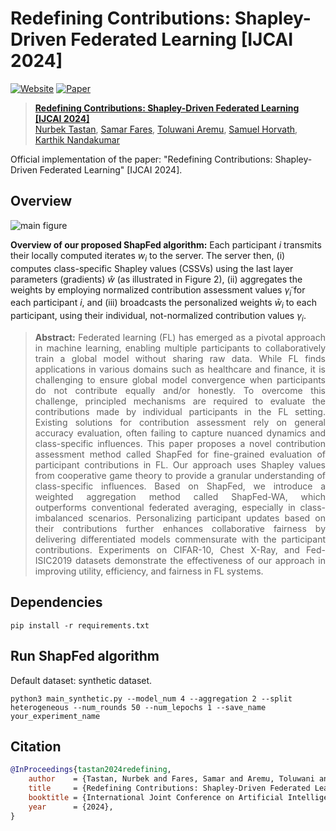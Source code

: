 # Redefining Contributions: Shapley-Driven Federated Learning [IJCAI 2024]

[![Website](https://img.shields.io/badge/Project-Website-87CEEB)](https://tnurbek.github.io/shapfed/)
[![Paper](https://img.shields.io/badge/arXiv-Paper-<COLOR>.svg)](https://arxiv.org/abs/2406.00569)

> [**Redefining Contributions: Shapley-Driven Federated Learning [IJCAI 2024]**](https://arxiv.org/abs/2406.00569)<br>
> [Nurbek Tastan](https://tnurbek.github.io/), [Samar Fares](https://www.linkedin.com/in/samarfares/), [Toluwani Aremu](https://www.toluwaniaremu.com/), [Samuel Horvath](https://samuelhorvath.github.io/), [Karthik Nandakumar](https://www.sprintai.org/nkarthik) 

Official implementation of the paper: "Redefining Contributions: Shapley-Driven Federated Learning" [IJCAI 2024]. 

## Overview
![main figure](https://tnurbek.github.io/assets/img/shapfed.png)

<b>Overview of our proposed ShapFed algorithm:</b> Each participant $i$ transmits their locally computed iterates $w_i$ to the server. The server then, (i) computes class-specific Shapley values (CSSVs) using the last layer parameters (gradients) $\hat{w}$ (as illustrated in Figure 2), (ii) aggregates the weights by employing normalized contribution assessment values $\tilde{\gamma}_i$ for each participant $i$, and (iii) broadcasts the personalized weights $\bar{w}_i$ to each participant, using their individual, not-normalized contribution values $\gamma_i$. 

> **<p align="justify"> Abstract:** Federated learning (FL) has emerged as a pivotal approach in machine learning, enabling multiple participants to collaboratively train a global model without sharing raw data. While FL finds applications in various domains such as healthcare and finance, it is challenging to ensure global model convergence when participants do not contribute equally and/or honestly. To overcome this challenge, principled mechanisms are required to evaluate the contributions made by individual participants in the FL setting. Existing solutions for contribution assessment rely on general accuracy evaluation, often failing to capture nuanced dynamics and class-specific influences. This paper proposes a novel contribution assessment method called ShapFed for fine-grained evaluation of participant contributions in FL. Our approach uses Shapley values from cooperative game theory to provide a granular understanding of class-specific influences. Based on ShapFed, we introduce a weighted aggregation method called ShapFed-WA, which outperforms conventional federated averaging, especially in class-imbalanced scenarios. Personalizing participant updates based on their contributions further enhances collaborative fairness by delivering differentiated models commensurate with the participant contributions. Experiments on CIFAR-10, Chest X-Ray, and Fed-ISIC2019 datasets demonstrate the effectiveness of our approach in improving utility, efficiency, and fairness in FL systems.


## Dependencies
```
pip install -r requirements.txt
```

## Run ShapFed algorithm
Default dataset: synthetic dataset. 
```
python3 main_synthetic.py --model_num 4 --aggregation 2 --split heterogeneous --num_rounds 50 --num_lepochs 1 --save_name your_experiment_name 
```

## Citation 
```bibtex
@InProceedings{tastan2024redefining,
    author    = {Tastan, Nurbek and Fares, Samar and Aremu, Toluwani and Horvath, Samuel and Nandakumar, Karthik},
    title     = {Redefining Contributions: Shapley-Driven Federated Learning}, 
    booktitle = {International Joint Conference on Artificial Intelligence (IJCAI)},
    year      = {2024},
}
```